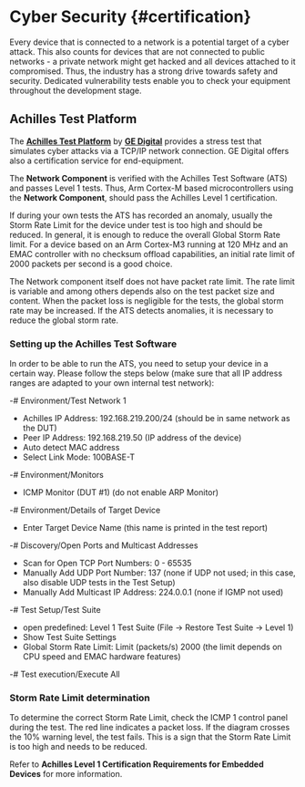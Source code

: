 # Cyber Security {#certification}

Every device that is connected to a network is a potential target of a cyber attack. This also counts for devices that are
not connected to public networks - a private network might get hacked and all devices attached to it compromised. Thus, the
industry has a strong drive towards safety and security. Dedicated vulnerability tests enable you to check your equipment
throughout the development stage.

## Achilles Test Platform

The
**[Achilles Test Platform](https://www.ge.com/digital/sites/default/files/download_assets/achilles-test-platform-from-ge-digital-datasheet.pdf)**
by **[GE Digital](https://www.ge.com/digital/)** provides a stress test that simulates cyber attacks via a TCP/IP network connection.
GE Digital offers also a certification service for end-equipment.

The **Network Component** is verified with the Achilles Test Software (ATS) and passes Level 1 tests. 
Thus, Arm Cortex-M based microcontrollers using the **Network Component**, should pass the Achilles Level 1 certification.

If during your own tests the ATS has recorded an anomaly, usually the Storm Rate Limit for the device under test is too high
and should be reduced. In general, it is enough to reduce the overall Global Storm Rate limit. For a device based on an Arm
Cortex-M3 running at 120 MHz and an EMAC controller with no checksum offload capabilities, an initial rate limit of 2000
packets per second is a good choice.
 
The Network component itself does not have packet rate limit. The rate limit is variable and among others depends also on the
test packet size and content. When the packet loss is negligible for the tests, the global storm rate may be increased. If
the ATS detects anomalies, it is necessary to reduce the global storm rate.

### Setting up the Achilles Test Software

In order to be able to run the ATS, you need to setup your device in a certain way. Please follow the steps below (make sure
that all IP address ranges are adapted to your own internal test network):

-# Environment/Test Network 1
   - Achilles IP Address: 192.168.219.200/24 (should be in same network as the DUT)
   - Peer IP Address: 192.168.219.50 (IP address of the device)
   - Auto detect MAC address
   - Select Link Mode: 100BASE-T

-# Environment/Monitors
   - ICMP Monitor (DUT #1) (do not enable ARP Monitor)

-# Environment/Details of Target Device
   - Enter Target Device Name (this name is printed in the test report)

-# Discovery/Open Ports and Multicast Addresses
   - Scan for Open TCP Port Numbers: 0 - 65535
   - Manually Add UDP Port Number: 137 (none if UDP not used; in this case, also disable UDP tests in the Test Setup)
   - Manually Add Multicast IP Address: 224.0.0.1 (none if IGMP not used)

-# Test Setup/Test Suite
   - open predefined: Level 1 Test Suite (File -> Restore Test Suite -> Level 1)
   - Show Test Suite Settings
   - Global Storm Rate Limit: Limit (packets/s) 2000 (the limit depends on CPU speed and EMAC hardware features)

-# Test execution/Execute All

### Storm Rate Limit determination

To determine the correct Storm Rate Limit, check the ICMP 1 control panel during the test. The red line indicates a packet
loss. If the diagram crosses the 10% warning level, the test fails. This is a sign that the Storm Rate Limit is too high and
needs to be reduced.

Refer to **Achilles Level 1 Certification Requirements for Embedded Devices** for more information.
